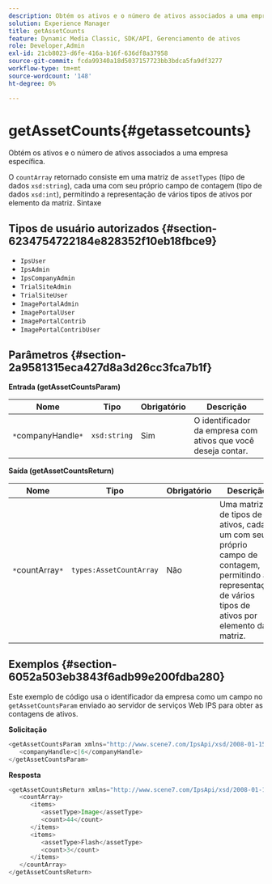 ```yaml
---
description: Obtém os ativos e o número de ativos associados a uma empresa específica.
solution: Experience Manager
title: getAssetCounts
feature: Dynamic Media Classic, SDK/API, Gerenciamento de ativos
role: Developer,Admin
exl-id: 21cb8023-d6fe-416a-b16f-636df8a37958
source-git-commit: fcda99340a18d5037157723bb3bdca5fa9df3277
workflow-type: tm+mt
source-wordcount: '148'
ht-degree: 0%

---
```


# getAssetCounts{#getassetcounts}

Obtém os ativos e o número de ativos associados a uma empresa específica.

O `countArray` retornado consiste em uma matriz de `assetTypes` (tipo de dados `xsd:string`), cada uma com seu próprio campo de contagem (tipo de dados `xsd:int`), permitindo a representação de vários tipos de ativos por elemento da matriz.
Sintaxe

## Tipos de usuário autorizados {#section-6234754722184e828352f10eb18fbce9}

* `IpsUser`
* `IpsAdmin`
* `IpsCompanyAdmin`
* `TrialSiteAdmin`
* `TrialSiteUser`
* `ImagePortalAdmin`
* `ImagePortalUser`
* `ImagePortalContrib`
* `ImagePortalContribUser`

## Parâmetros {#section-2a9581315eca427d8a3d26cc3fca7b1f}

**Entrada (getAssetCountsParam)**

| Nome | Tipo | Obrigatório | Descrição |
|---|---|---|---|
| `*`companyHandle`*` | `xsd:string` | Sim | O identificador da empresa com ativos que você deseja contar. |

**Saída (getAssetCountsReturn)**

| Nome | Tipo | Obrigatório | Descrição |
|---|---|---|---|
| `*`countArray`*` | `types:AssetCountArray` | Não | Uma matriz de tipos de ativos, cada um com seu próprio campo de contagem, permitindo a representação de vários tipos de ativos por elemento da matriz. |

## Exemplos {#section-6052a503eb3843f6adb99e200fdba280}

Este exemplo de código usa o identificador da empresa como um campo no `getAssetCountsParam` enviado ao servidor de serviços Web IPS para obter as contagens de ativos.

**Solicitação**

```java
<getAssetCountsParam xmlns="http://www.scene7.com/IpsApi/xsd/2008-01-15">
   <companyHandle>c|6</companyHandle>
</getAssetCountsParam>
```

**Resposta**

```java
<getAssetCountsReturn xmlns="http://www.scene7.com/IpsApi/xsd/2008-01-15">
   <countArray>
      <items>
         <assetType>Image</assetType>
         <count>44</count>
      </items>
      <items>
         <assetType>Flash</assetType>
         <count>3</count>
      </items>
   </countArray>
</getAssetCountsReturn>
```
